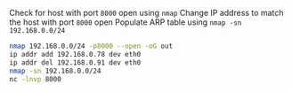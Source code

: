 Check for host with port `8000` open using `nmap`
Change IP address to match the host with port `8000` open
Populate ARP table using `nmap -sn 192.168.0.0/24`

```sh
nmap 192.168.0.0/24 -p8000 --open -oG out
ip addr add 192.168.0.78 dev eth0
ip addr del 192.168.0.91 dev eth0
nmap -sn 192.168.0.0/24
nc -lnvp 8000
```
